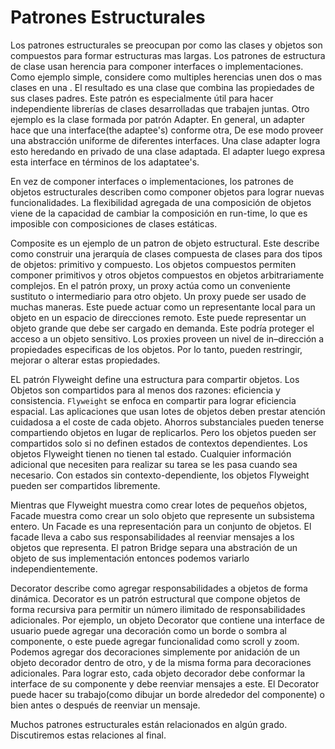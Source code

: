 # Patrones Estructurales

Los patrones estructurales se preocupan por como las clases y objetos son compuestos para formar estructuras mas largas. Los patrones de estructura de clase  usan herencia para componer interfaces o implementaciones. Como ejemplo simple, considere como multiples herencias unen dos o mas clases en una . El resultado es una clase que combina las propiedades de sus clases padres. Este patrón es especialmente útil para hacer independiente librerías de clases desarrolladas que trabajen juntas. Otro ejemplo es la clase formada por patrón Adapter. En general, un adapter hace que una interface(the adaptee's) conforme otra, De ese modo proveer una abstracción uniforme de diferentes interfaces. Una clase adapter logra  esto heredando en privado de una clase adaptada. El adapter luego expresa esta interface en términos de los adaptatee's.

En vez de componer interfaces o implementaciones, los patrones de objetos estructurales describen como componer objetos para lograr nuevas funcionalidades. La flexibilidad agregada de una composición de objetos viene de la capacidad de cambiar la composición en run-time, lo que es imposible con composiciones de clases estáticas.

Composite es un ejemplo de un patron de objeto estructural. Este describe como construir una jerarquía de clases compuesta de clases para dos tipos de objetos: primitivo y compuesto. Los objetos compuestos permiten componer primitivos y otros objetos compuestos en objetos arbitrariamente complejos. En el patrón proxy, un proxy actúa como un conveniente sustituto o intermediario para otro objeto. Un proxy puede ser usado de muchas maneras. Este puede actuar como un representante local para un objeto en un espacio de direcciones remoto. Este puede representar un objeto grande que debe ser cargado en demanda. Este podría proteger el acceso a un objeto sensitivo. Los proxies proveen un nivel de in–dirección a propiedades especificas de los objetos. Por lo tanto, pueden restringir, mejorar o alterar estas propiedades.

EL patrón Flyweight define una estructura para compartir objetos. Los Objetos son compartidos para al menos dos razones: eficiencia y consistencia. `Flyweight` se enfoca en compartir para lograr eficiencia espacial. Las aplicaciones que usan lotes de objetos deben prestar atención cuidadosa a el coste de cada objeto. Ahorros substanciales pueden tenerse  compartiendo objetos en lugar de replicarlos. Pero los objetos pueden ser compartidos solo si no definen estados de contextos dependientes. Los objetos Flyweight tienen no tienen tal estado. Cualquier información adicional que necesiten para realizar su tarea se les pasa cuando sea necesario. Con estados sin contexto-dependiente, los objetos Flyweight pueden ser compartidos libremente.

Mientras que Flyweight muestra como crear lotes de pequeños objetos, Facade muestra como crear un solo objeto que represente un subsistema entero. Un Facade es una representación para un conjunto de objetos. El facade lleva a cabo sus responsabilidades al reenviar mensajes a los objetos que representa. El patron Bridge separa una abstración de un objeto de sus implementación entonces podemos variarlo independientemente.

Decorator describe como agregar responsabilidades a objetos de forma dinámica. Decorator es un patrón estructural que compone objetos de forma recursiva para permitir un número ilimitado de responsabilidades adicionales. Por ejemplo, un objeto Decorator que contiene una interface de usuario puede agregar una decoración como un borde o sombra al componente, o este puede agregar funcionalidad como scroll y zoom. Podemos agregar dos decoraciones simplemente por anidación  de un objeto decorador dentro de otro, y de la misma forma para decoraciones adicionales. Para lograr esto, cada objeto decorador debe conformar la interface de su componente y debe reenviar mensajes a este. El Decorator puede hacer su trabajo(como dibujar un borde alrededor del componente) o bien antes o después de reenviar un mensaje.

Muchos patrones estructurales están relacionados en algún grado. Discutiremos estas relaciones al final.

